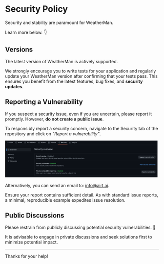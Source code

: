 # Security Policy

Security and stability are paramount for WeatherMan.

Learn more below. 👇

## Versions

The latest version of WeatherMan is actively supported.

We strongly encourage you to write tests for your application and regularly update your WeatherMan version after confirming that your tests pass. This ensures you benefit from the latest features, bug fixes, and **security updates**.

## Reporting a Vulnerability

If you suspect a security issue, even if you are uncertain, please report it promptly. However, **do not create a public issue**.

To responsibly report a security concern, navigate to the Security tab of the repository and click on *"Report a vulnerability"*.

![Screenshot of repo security tab showing "Report a vulnerability" button](https://github.com/encode/.github/raw/master/img/github-demos-private-vulnerability-reporting.png)

Alternatively, you can send an email to: [info@airt.ai](info@airt.ai).

Ensure your report contains sufficient detail. As with standard issue reports, a minimal, reproducible example expedites issue resolution.

## Public Discussions

Please restrain from publicly discussing potential security vulnerabilities. 🙊

It is advisable to engage in private discussions and seek solutions first to minimize potential impact.

---

Thanks for your help!
